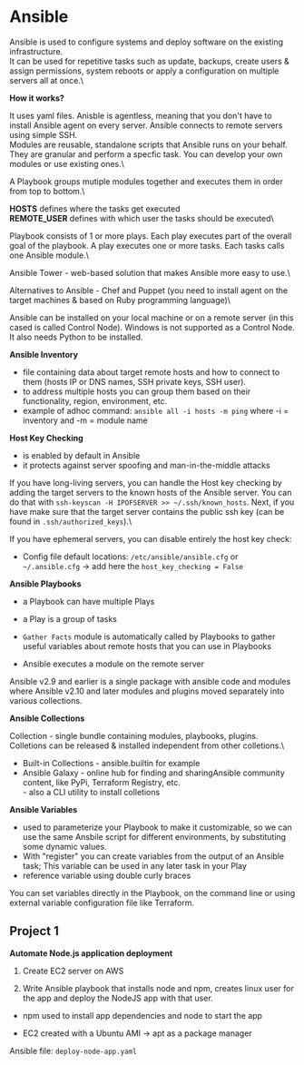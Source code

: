# Ansible

Ansible is used to configure systems and deploy software on the existing infrastructure.\
It can be used for repetitive tasks such as update, backups, create users & assign permissions, system reboots or apply a configuration on multiple servers all at once.\

**How it works?**

It uses yaml files. Anisble is agentless, meaning that you don't have to install Ansible agent on every server. Ansible connects to remote servers using simple SSH.\
Modules are reusable, standalone scripts that Ansible runs on your behalf. They are granular and perform a specfic task. You can develop your own modules or use existing ones.\

A Playbook groups mutiple modules together and executes them in order from top to bottom.\

**HOSTS** defines where the tasks get executed\
**REMOTE_USER** defines with which user the tasks should be executed\

Playbook consists of 1 or more plays. Each play executes part of the overall goal of the playbook. A play executes one or more tasks. Each tasks calls one Ansible module.\

Ansible Tower - web-based solution that makes Ansible more easy to use.\

Alternatives to Ansible - Chef and Puppet (you need to install agent on the target machines & based on Ruby programming language)\

Ansible can be installed on your local machine or on a remote server (in this cased is called Control Node). Windows is not supported as a Control Node. It also needs Python to be installed. 

**Ansible Inventory**

- file containing data about target remote hosts and how to connect to them (hosts IP or DNS names, SSH private keys, SSH user). 
- to address multiple hosts you can group them based on their functionality, region, environment, etc. 
- example of adhoc command: `ansible all -i hosts -m ping` where -i = inventory and -m = module name

**Host Key Checking**

- is enabled by default in Ansible
- it protects against server spoofing and man-in-the-middle attacks

If you have long-living servers, you can handle the Host key checking by adding the target servers to the known hosts of the Ansible server. You can do that with `ssh-keyscan -H IPOFSERVER >> ~/.ssh/known_hosts`. Next, if you have make sure that the target server contains the public ssh key (can be found in `.ssh/authorized_keys`).\

If you have ephemeral servers, you can disable entirely the host key check:
- Config file default locations: `/etc/ansible/ansible.cfg` or `~/.ansible.cfg` -> add here the `host_key_checking = False`

**Ansible Playbooks**

- a Playbook can have multiple Plays
- a Play is a group of tasks

- `Gather Facts` module is automatically called by Playbooks to gather useful variables about remote hosts that you can use in Playbooks
- Ansible executes a module on the remote server

Ansible v2.9 and earlier is a single package with ansible code and modules where Ansible v2.10 and later modules and plugins moved separately into various collections. 

**Ansible Collections**

Collection - single bundle containing modules, playbooks, plugins.\
Colletions can be released & installed independent from other colletions.\

- Built-in Collections - ansible.builtin for example
- Ansible Galaxy - online hub for finding and sharingAnsible community content, like PyPi, Terraform Registry, etc.\
                 - also a CLI utility to install colletions

**Ansible Variables**

- used to parameterize your Playbook to make it customizable, so we can use the same Ansbile script for different environments, by substituting some dynamic values.
- With "register" you can create variables from the output of an Ansible task; This variable can be used in any later task in your Play
- reference variable using double curly braces

You can set variables directly in the Playbook, on the command line or using external variable configuration file like Terraform.

## Project 1

**Automate Node.js application deployment**

1. Create EC2 server on AWS

2. Write Ansible playbook that installs node and npm, creates linux user for the app and deploy the NodeJS app with that user.

- npm used to install app dependencies and node to start the app

- EC2 created with a Ubuntu AMI -> apt as a package manager

Ansible file: `deploy-node-app.yaml`
